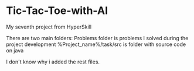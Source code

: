 # Tic-Tac-Toe-with-AI
My seventh project from HyperSkill

There are two main folders: Problems folder is problems I solved during the project development %Project_name%/task/src is folder with source code on java

I don't know why i added the rest files.
